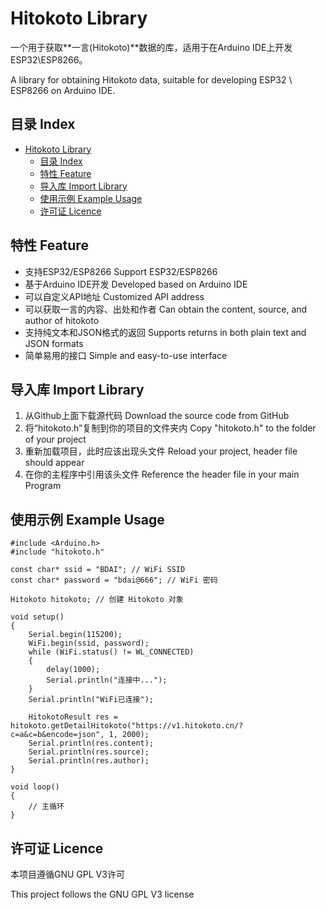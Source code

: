 # Hitokoto Library

一个用于获取**一言(Hitokoto)**数据的库，适用于在Arduino IDE上开发ESP32\ESP8266。

A library for obtaining Hitokoto data, suitable for developing ESP32 \ ESP8266 on Arduino IDE.

## 目录  Index

- [Hitokoto Library](#hitokoto-library)
  - [目录  Index](#目录--index)
  - [特性  Feature](#特性--feature)
  - [导入库  Import Library](#导入库--import-library)
  - [使用示例  Example Usage](#使用示例--example-usage)
  - [许可证  Licence](#许可证--licence)

## 特性  Feature

- 支持ESP32/ESP8266    Support ESP32/ESP8266
- 基于Arduino IDE开发    Developed based on Arduino IDE
- 可以自定义API地址    Customized API address
- 可以获取一言的内容、出处和作者    Can obtain the content, source, and author of hitokoto
- 支持纯文本和JSON格式的返回    Supports returns in both plain text and JSON formats
- 简单易用的接口    Simple and easy-to-use interface

## 导入库  Import Library

1. 从Github上面下载源代码    Download the source code from GitHub
2. 将“hitokoto.h”复制到你的项目的文件夹内    Copy "hitokoto.h" to the folder of your project
3. 重新加载项目，此时应该出现头文件    Reload your project, header file should appear
4. 在你的主程序中引用该头文件    Reference the header file in your main Program

## 使用示例  Example Usage

```c_cpp
#include <Arduino.h>
#include "hitokoto.h"

const char* ssid = "BDAI"; // WiFi SSID
const char* password = "bdai@666"; // WiFi 密码

Hitokoto hitokoto; // 创建 Hitokoto 对象

void setup() 
{
    Serial.begin(115200);
    WiFi.begin(ssid, password);
    while (WiFi.status() != WL_CONNECTED) 
    {
        delay(1000);
        Serial.println("连接中...");
    }
    Serial.println("WiFi已连接");

    HitokotoResult res = hitokoto.getDetailHitokoto("https://v1.hitokoto.cn/?c=a&c=b&encode=json", 1, 2000);
    Serial.println(res.content);
    Serial.println(res.source);
    Serial.println(res.author);
}

void loop() 
{
    // 主循环
}

```

## 许可证  Licence

本项目遵循GNU GPL V3许可

This project follows the GNU GPL V3 license
